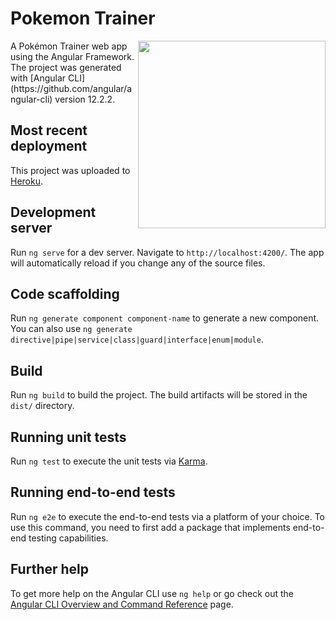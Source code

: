 # Pokemon Trainer
<img src="https://user-images.githubusercontent.com/43278171/130740608-2a05ac29-2386-42e0-98ac-7f65f3453ba6.png" align="right" height="300" width="300">
A Pokémon Trainer web app using the Angular Framework.
The project was generated with [Angular CLI](https://github.com/angular/angular-cli) version 12.2.2.


## Most recent deployment

This project was uploaded to [Heroku](https://pokemon-trainer-deluxe.herokuapp.com/).

## Development server

Run `ng serve` for a dev server. Navigate to `http://localhost:4200/`. The app will automatically reload if you change any of the source files.

## Code scaffolding

Run `ng generate component component-name` to generate a new component. You can also use `ng generate directive|pipe|service|class|guard|interface|enum|module`.

## Build

Run `ng build` to build the project. The build artifacts will be stored in the `dist/` directory.

## Running unit tests

Run `ng test` to execute the unit tests via [Karma](https://karma-runner.github.io).

## Running end-to-end tests

Run `ng e2e` to execute the end-to-end tests via a platform of your choice. To use this command, you need to first add a package that implements end-to-end testing capabilities.

## Further help

To get more help on the Angular CLI use `ng help` or go check out the [Angular CLI Overview and Command Reference](https://angular.io/cli) page.
